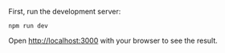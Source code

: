 First, run the development server:

```
npm run dev
```

Open [http://localhost:3000](http://localhost:3000) with your browser to see the result.
